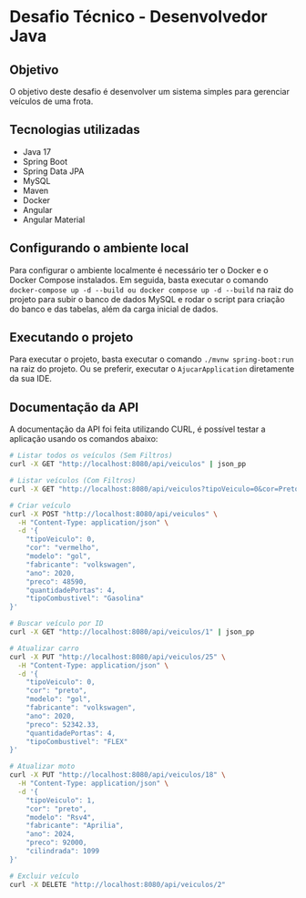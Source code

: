 # Desafio Técnico - Desenvolvedor Java

## Objetivo

O objetivo deste desafio é desenvolver um sistema simples para gerenciar veículos de uma frota.

## Tecnologias utilizadas

- Java 17
- Spring Boot
- Spring Data JPA
- MySQL
- Maven
- Docker
- Angular
- Angular Material

## Configurando o ambiente local

Para configurar o ambiente localmente é necessário ter o Docker e o Docker Compose instalados. Em seguida, basta executar o comando `docker-compose up -d --build ou docker compose up -d --build` na raiz do projeto para subir o banco de dados MySQL e rodar o script para criação do banco e das tabelas, além da carga inicial de dados.

## Executando o projeto

Para executar o projeto, basta executar o comando `./mvnw spring-boot:run` na raiz do projeto. Ou se preferir, executar o `AjucarApplication` diretamente da sua IDE.

## Documentação da API

A documentação da API foi feita utilizando CURL, é possível testar a aplicação usando os comandos abaixo:

````bash
# Listar todos os veículos (Sem Filtros)
curl -X GET "http://localhost:8080/api/veiculos" | json_pp

# Listar veículos (Com Filtros)
curl -X GET "http://localhost:8080/api/veiculos?tipoVeiculo=0&cor=Preto&modelo=Supra&fabricante=Toyota&ano=2021" | json_pp

# Criar veículo
curl -X POST "http://localhost:8080/api/veiculos" \
  -H "Content-Type: application/json" \
  -d '{
    "tipoVeiculo": 0,
    "cor": "vermelho",
    "modelo": "gol",
    "fabricante": "volkswagen",
    "ano": 2020,
    "preco": 48590,
    "quantidadePortas": 4,
    "tipoCombustivel": "Gasolina"
}'

# Buscar veículo por ID
curl -X GET "http://localhost:8080/api/veiculos/1" | json_pp

# Atualizar carro
curl -X PUT "http://localhost:8080/api/veiculos/25" \
  -H "Content-Type: application/json" \
  -d '{
    "tipoVeiculo": 0,
    "cor": "preto",
    "modelo": "gol",
    "fabricante": "volkswagen",
    "ano": 2020,
    "preco": 52342.33,
    "quantidadePortas": 4,
    "tipoCombustivel": "FLEX"
}'

# Atualizar moto
curl -X PUT "http://localhost:8080/api/veiculos/18" \
  -H "Content-Type: application/json" \
  -d '{
    "tipoVeiculo": 1,
    "cor": "preto",
    "modelo": "Rsv4",
    "fabricante": "Aprilia",
    "ano": 2024,
    "preco": 92000,
    "cilindrada": 1099
}'

# Excluir veículo
curl -X DELETE "http://localhost:8080/api/veiculos/2"
````